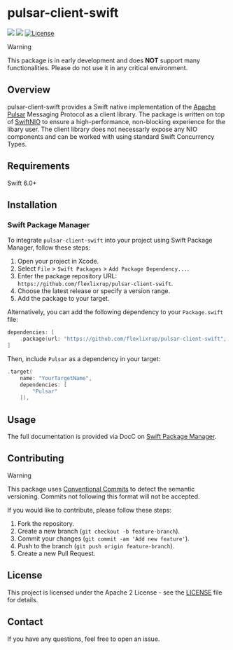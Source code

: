 # pulsar-client-swift

[![](https://img.shields.io/endpoint?url=https%3A%2F%2Fswiftpackageindex.com%2Fapi%2Fpackages%2Fflexlixrup%2Fpulsar-client-swift%2Fbadge%3Ftype%3Dswift-versions)](https://swiftpackageindex.com/flexlixrup/pulsar-client-swift)
[![](https://img.shields.io/endpoint?url=https%3A%2F%2Fswiftpackageindex.com%2Fapi%2Fpackages%2Fflexlixrup%2Fpulsar-client-swift%2Fbadge%3Ftype%3Dplatforms)](https://swiftpackageindex.com/flexlixrup/pulsar-client-swif)
[![License](https://img.shields.io/badge/License-Apache-gree.svg)](LICENSE)

> [!WARNING]
> This package is in early development and does **NOT** support many functionalities. Please do not use it in any critical environment.

## Overview

pulsar-client-swift provides a Swift native implementation of the [Apache Pulsar](https://pulsar.apache.org) Messaging Protocol as a client library. The package is written on top of [SwiftNIO](https://github.com/apple/swift-nio) to ensure a high-performance, non-blocking experience for the libary user. The client library does not necessarly expose any NIO components and can be worked with using standard Swift Concurrency Types.

## Requirements

Swift 6.0+

## Installation

### Swift Package Manager

To integrate `pulsar-client-swift` into your project using Swift Package Manager, follow these steps:

1. Open your project in Xcode.
2. Select `File` > `Swift Packages` > `Add Package Dependency...`.
3. Enter the package repository URL: `https://github.com/flexlixrup/pulsar-client-swift`.
4. Choose the latest release or specify a version range.
5. Add the package to your target.

Alternatively, you can add the following dependency to your `Package.swift` file:

```swift
dependencies: [
	.package(url: "https://github.com/flexlixrup/pulsar-client-swift", from: "0.0.1")
]
```

Then, include `Pulsar` as a dependency in your target:

```swift
.target(
	name: "YourTargetName",
	dependencies: [
		"Pulsar"
	]),
```

## Usage

The full documentation is provided via DocC on [Swift Package Manager](https://swiftpackageindex.com/flexlixrup/pulsar-client-swift).

## Contributing

> [!WARNING]
> This package uses [Conventional Commits](https://www.conventionalcommits.org/en/v1.0.0/) to detect the semantic versioning. Commits not following this format will not be accepted.

If you would like to contribute, please follow these steps:

1. Fork the repository.
2. Create a new branch (`git checkout -b feature-branch`).
3. Commit your changes (`git commit -am 'Add new feature'`).
4. Push to the branch (`git push origin feature-branch`).
5. Create a new Pull Request.

## License

This project is licensed under the Apache 2 License - see the [LICENSE](LICENSE) file for details.

## Contact

If you have any questions, feel free to open an issue.
